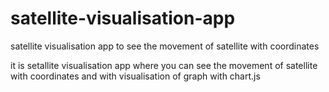 # satellite-visualisation-app
satellite visualisation app  to see the movement of satellite  with  coordinates

it is setallite visualisation app where you can see the movement of satellite with coordinates and with visualisation of graph with chart.js
